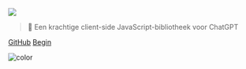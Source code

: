 <!-- _coverpage.md -->

<img class="logo" src="https://cdn.jsdelivr.net/gh/KudoAI/chatgpt.js@058fdea/assets/images/logos/chatgpt.js/with-reflection/darkmode/logo-1504x334.png">

> 🤖 Een krachtige client-side JavaScript-bibliotheek voor ChatGPT

[GitHub](https://github.com/KudoAI/chatgpt.js)
[Begin](#⚡-de-bibliotheek-importeren)

<!-- background color -->

![color](transparent)
